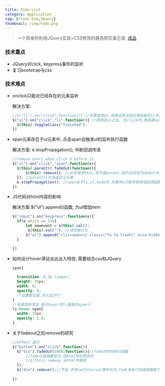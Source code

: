 ```yaml
---
title: Todo-List 
category: Application
tag: [Front-End,JQuery]
thumbnail: /img/todo.png
---
```


>  一个简单的利用JQuery实现+CSS修饰的静态网页备忘录. [成品](https://happy4xinyuan.github.io/todolist_js/)

<!--more-->

### 技术重点

* JQuery对click, keypress事件的监听
* 复习bootstrap与css

### 技术难点

* onclick只能对已经存在的元素监听

  解决方案:

  ```js
  //$("li").on("click",function(){ //尽管使用on,但是还是没法应用到新的li中,因为$(li)绑定行为一开始就执行了,此时只有三个li.
  $("ul").on("click","li",function(){ //而绑定ul之后, 在click时,再去确认click是其中的哪个li,则可以解决该问题.即$()中的元素一定一开始就要存在,因此此类问题绑定其父节点即可
  	$(this).toggleClass("finished");
  })
  ```

* span元素存在于ul元素中, 点击span会触发ul的监听执行函数

  解决方案: e.stopPropagation(); 中断回调传递

  ```js
  //remove evert when click X before it
  $("ul").on("click","span",function(e){
  	$(this).parent().fadeOut(function(){
  		$(this).remove(); //此处使用this,而不是parent,因为已经在fadeOut中,此时this已经指向parent
  	}); //parent()方法返回父元素
  	e.stopPropagation(); //span处于li,ul,body中,则事件e可能导致其他回调函数,终止传播函数stopPropagation由jQuery提供
  })
  
  ```

* JS代码对html内容的影响

  解决方案:$("ul").append()函数, 为ul增加item

  ```js
  $("input").on("keypress",function(e){
  	if(e.which == 13){
  		let newevent = $(this).val();
  		 $(this).val(""); //清空输入栏
  		$("ul").append("<li><span><i class=\"fa fa-trash\" aria-hidden=\"true\"></i> </span>"+newevent+"</li>");
  	}
  
  })
  ```

* 如何设计hover滑动淡出淡入特效, 需要结合css和JQuery

  ```css
  span{
      
  	transition: 0.3s linear;
  	height: 35px;
  	width: 0;
  	opacity: 0;
  	/*设置能见度,优化显示*/
  }
  /*有意思的写法 表示hover的li里面的span*/
  li:hover span{
  	width: 35px;
  	opacity: 1.0;
  }
  
  ```


* 关于fadeout之后remove的研究

  ```js
  //effect 部分
  $("button").on("click",function(){
  	$("div").fadeOut(1000,function(){//fade的同时执行函数
  		//fade只是隐藏显示,在html中仍然存在
  		//$(this).remove 从html中删除
  	});
  	$("div").remove();//不妥,参考setInterval事件队列,fade未执行完成就删除了
  	
  })
  ```

  